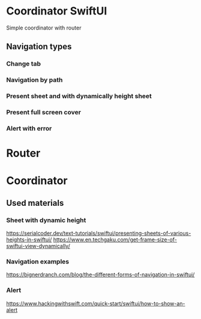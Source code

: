 # Coordinator SwiftUI
Simple coordinator with router

## Navigation types
### Change tab
### Navigation by path
### Present sheet and with dynamically height sheet
### Present full screen cover
### Alert with error


# Router

# Coordinator

## Used materials

### Sheet with dynamic height
https://serialcoder.dev/text-tutorials/swiftui/presenting-sheets-of-various-heights-in-swiftui/
https://www.en.techgaku.com/get-frame-size-of-swiftui-view-dynamically/

### Navigation examples
https://bignerdranch.com/blog/the-different-forms-of-navigation-in-swiftui/

### Alert
https://www.hackingwithswift.com/quick-start/swiftui/how-to-show-an-alert
